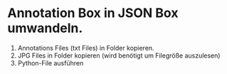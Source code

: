 # Annotation Box in JSON Box umwandeln.

1. Annotations Files (txt Files) in Folder kopieren. 
2. JPG Files in Folder kopieren (wird benötigt um Filegröße auszulesen) 
3. Python-File ausführen
